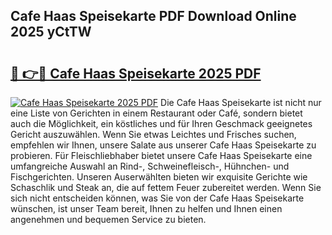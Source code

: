 ## Cafe Haas Speisekarte PDF Download Online 2025 yCtTW

# <h2><a href="http://gc6yk2.nevu.top/?p=Cafe+Haas+Speisekarte">🔗 👉🔴 Cafe Haas Speisekarte 2025 PDF</a></h2>

[![Cafe Haas Speisekarte 2025 PDF](https://i.imgur.com/dBaPXMq.png)](http://gc6yk2.nevu.top/?p=Cafe+Haas+Speisekarte)
Die Cafe Haas Speisekarte ist nicht nur eine Liste von Gerichten in einem Restaurant oder Café, sondern bietet auch die Möglichkeit, ein köstliches und für Ihren Geschmack geeignetes Gericht auszuwählen. Wenn Sie etwas Leichtes und Frisches suchen, empfehlen wir Ihnen, unsere Salate aus unserer Cafe Haas Speisekarte zu probieren. Für Fleischliebhaber bietet unsere Cafe Haas Speisekarte eine umfangreiche Auswahl an Rind-, Schweinefleisch-, Hühnchen- und Fischgerichten. Unseren Auserwählten bieten wir exquisite Gerichte wie Schaschlik und Steak an, die auf fettem Feuer zubereitet werden. Wenn Sie sich nicht entscheiden können, was Sie von der Cafe Haas Speisekarte wünschen, ist unser Team bereit, Ihnen zu helfen und Ihnen einen angenehmen und bequemen Service zu bieten.
